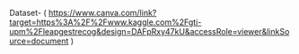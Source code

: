 Dataset- ( https://www.canva.com/link?target=https%3A%2F%2Fwww.kaggle.com%2Fgti-upm%2Fleapgestrecog&design=DAFpRxy47kU&accessRole=viewer&linkSource=document )
